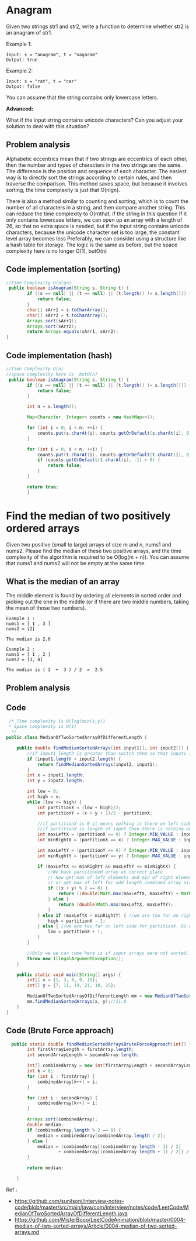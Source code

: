 
# Anagram

Given two strings str1 and str2, write a function to determine whether str2 is an anagram of str1.


Example 1:
```log
Input: s = "anagram", t = "nagaram"
Output: true
```

Example 2:
```log
Input: s = "rat", t = "car"
Output: false
```

You can assume that the string contains only lowercase letters.

**Advanced:**

What if the input string contains unicode characters? Can you adjust your solution to deal with this situation?

## **Problem analysis**

Alphabetic eccentrics mean that if two strings are eccentrics of each other, then the number and types of characters in the two strings are the same. The difference is the position and sequence of each character. The easiest way is to directly sort the strings according to certain rules, and then traverse the comparison. This method saves space, but because it involves sorting, the time complexity is just that O(nlgn).

There is also a method similar to counting and sorting, which is to count the number of all characters in a string, and then compare another string. This can reduce the time complexity to O(n)that, if the string in this question If it only contains lowercase letters, we can open up an array with a length of 26, so that no extra space is needed, but if the input string contains unicode characters, because the unicode character set is too large, the constant level array becomes less Preferably, we can consider using a structure like a hash table for storage. The logic is the same as before, but the space complexity here is no longer O(1), butO(n)

## Code implementation (sorting)
```java
//Time Complexity O(nlgn)
 public boolean isAnagram(String s, String t) {
        if ((s == null) || (t == null) || (t.length() != s.length())) {
            return false;
        }
        char[] sArr1 = s.toCharArray();
        char[] sArr2 = t.toCharArray();
        Arrays.sort(sArr1);
        Arrays.sort(sArr2);
        return Arrays.equals(sArr1, sArr2);
}

```

## Code implementation (hash)
```java
//Time Complexity O(n)
//space complexity here is  butO(n)
 public boolean isAnagram(String s, String t) {
        if ((s == null) || (t == null) || (t.length() != s.length())) {
            return false;
        }

        int n = s.length();

        Map<Character, Integer> counts = new HashMap<>();

        for (int i = 0; i < n; ++i) {
            counts.put(s.charAt(i), counts.getOrDefault(s.charAt(i), 0) + 1);
        }

        for (int i = 0; i < n; ++i) {
            counts.put(t.charAt(i), counts.getOrDefault(t.charAt(i), 0) - 1);
            if (counts.getOrDefault(t.charAt(i), -1) < 0) {
                return false;
            }
        }

        return true;
        }

```

# Find the median of two positively ordered arrays

Given two positive (small to large) arrays of size m and n, nums1 and nums2. Please find the median of these two positive arrays, and the time complexity of the algorithm is required to be O(log(m + n)). You can assume that nums1 and nums2 will not be empty at the same time.

## What is the median of an array
The middle element is found by ordering all elements in sorted order and picking out the one in the middle (or if there are two middle numbers, taking the mean of those two numbers).

```log
Example 1 :
nums1 = [ 1 , 3 ]
nums2 = [2]
    
The median is 2.0
    
Example 2 :
nums1 = [ 1 , 2 ]
nums2 = [3, 4]
    
The median is ( 2  +  3 ) / 2  =  2.5

```

## Problem analysis

## Code

```java
 /* Time complexity is O(log(min(x,y))
 * Space complexity is O(1)
  */
public class MedianOfTwoSortedArrayOfDifferentLength {

    public double findMedianSortedArrays(int input1[], int input2[]) {
        //if input1 length is greater than switch them so that input1 is smaller than input2.
        if (input1.length > input2.length) {
            return findMedianSortedArrays(input2, input1);
        }
        int x = input1.length;
        int y = input2.length;

        int low = 0;
        int high = x;
        while (low <= high) {
            int partitionX = (low + high)/2;
            int partitionY = (x + y + 1)/2 - partitionX;

            //if partitionX is 0 it means nothing is there on left side. Use -INF for maxLeftX
            //if partitionX is length of input then there is nothing on right side. Use +INF for minRightX
            int maxLeftX = (partitionX == 0) ? Integer.MIN_VALUE : input1[partitionX - 1];
            int minRightX = (partitionX == x) ? Integer.MAX_VALUE : input1[partitionX];

            int maxLeftY = (partitionY == 0) ? Integer.MIN_VALUE : input2[partitionY - 1];
            int minRightY = (partitionY == y) ? Integer.MAX_VALUE : input2[partitionY];

            if (maxLeftX <= minRightY && maxLeftY <= minRightX) {
                //We have partitioned array at correct place
                // Now get max of left elements and min of right elements to get the median in case of even length combined array size
                // or get max of left for odd length combined array size.
                if ((x + y) % 2 == 0) {
                    return ((double)Math.max(maxLeftX, maxLeftY) + Math.min(minRightX, minRightY))/2;
                } else {
                    return (double)Math.max(maxLeftX, maxLeftY);
                }
            } else if (maxLeftX > minRightY) { //we are too far on right side for partitionX. Go on left side.
                high = partitionX - 1;
            } else { //we are too far on left side for partitionX. Go on right side.
                low = partitionX + 1;
            }
        }

        //Only we we can come here is if input arrays were not sorted. Throw in that scenario.
        throw new IllegalArgumentException();
    }

    public static void main(String[] args) {
        int[] x = {1, 3, 8, 9, 15};
        int[] y = {7, 11, 19, 21, 18, 25};

        MedianOfTwoSortedArrayOfDifferentLength mm = new MedianOfTwoSortedArrayOfDifferentLength();
        mm.findMedianSortedArrays(x, y);//11.0
    }
}

```

## Code (Brute Force approach)

```java
  public static double findMedianSortedArraysBruteForceApproach(int[] firstArray, int[] secondArray) {
        int firstArrayLength = firstArray.length;
        int secondArrayLength = secondArray.length;

        int[] combinedArray = new int[firstArrayLength + secondArrayLength];
        int k = 0;
        for (int i : firstArray) {
            combinedArray[k++] = i;
        }

        for (int i : secondArray) {
            combinedArray[k++] = i;
        }

        Arrays.sort(combinedArray);
        double median;
        if (combinedArray.length % 2 == 0) {
            median = combinedArray[combinedArray.length / 2];
        } else {
            median = (combinedArray[(combinedArray.length - 1) / 2]
                    + combinedArray[(combinedArray.length + 1) / 2]) / 2;
        }

        return median;

    }
```

Ref : 
- https://github.com/sunilsoni/interview-notes-code/blob/master/src/main/java/com/interview/notes/code/LeetCode/MedianOfTwoSortedArrayOfDifferentLength.java
- https://github.com/MisterBooo/LeetCodeAnimation/blob/master/0004-median-of-two-sorted-arrays/Article/0004-median-of-two-sorted-arrays.md






